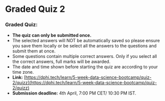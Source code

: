 # Graded Quiz 2

### Graded Quiz:

* **The quiz can only be submitted once.**
* The selected answers will NOT be automatically saved so please ensure you save them locally or be select all the answers to the questions and submit them at once.
* Some questions contain multiple correct answers. Only if you select all the correct answers, full marks will be awarded.
* The date and time shown before starting the quiz are according to your time zone.
* **Link:** [https://dphi.tech/learn/5-week-data-science-bootcamp/quiz-2/quizz](https://dphi.tech/learn/5-week-data-science-bootcamp/quiz-2/quizz)
* **Submission deadline:** 4th April, 7:00 PM CET/ 10:30 PM IST.
